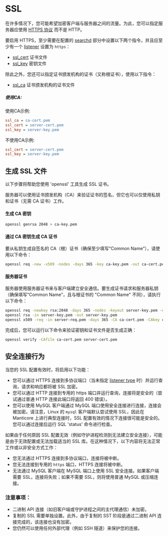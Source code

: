 # SSL

在许多情况下，您可能希望加密客户端与服务器之间的流量。为此，您可以指定服务器应使用 [HTTPS 协议](../Server_settings/Searchd.md#listen) 而不是 HTTP。

<!-- example CA 1 -->

要启用 HTTPS，至少需要在配置的 [searchd](../Server_settings/Searchd.md) 部分中设置以下两个指令，并且应至少有一个 [listener](../Server_settings/Searchd.md#listen) 设置为 `https`：

- [ssl_cert](../Server_settings/Searchd.md#ssl_cert) 证书文件
- [ssl_key](../Server_settings/Searchd.md#ssl_key) 密钥文件

除此之外，您还可以指定证书颁发机构的证书（又称根证书），使用以下指令：

- [ssl_ca](../Server_settings/Searchd.md#ssl_ca) 证书颁发机构的证书文件


<!-- intro -->
##### 使用CA:

<!-- request with CA -->
使用CA示例:

```ini
ssl_ca = ca-cert.pem
ssl_cert = server-cert.pem
ssl_key = server-key.pem
```

<!-- request without CA -->
不使用CA示例:

```ini
ssl_cert = server-cert.pem
ssl_key = server-key.pem
```
<!-- end -->

## 生成 SSL 文件

以下步骤将帮助您使用 'openssl' 工具生成 SSL 证书。

服务器可以使用证书颁发机构（CA）来验证证书的签名，但它也可以仅使用私钥和证书（无需 CA 证书）工作。

#### 生成 CA 密钥

```bash
openssl genrsa 2048 > ca-key.pem
```

#### 通过 CA 密钥生成 CA 证书

要从私钥生成自签名的 CA（根）证书（确保至少填写“Common Name”），请使用以下命令：

```bash
openssl req -new -x509 -nodes -days 365 -key ca-key.pem -out ca-cert.pem
```

#### 服务器证书

服务器使用服务器证书来与客户端建立安全通信。要生成证书请求和服务器私钥（确保填写“Common Name”，且与根证书的 "Common Name" 不同），请执行以下命令：

```bash
openssl req -newkey rsa:2048 -days 365 -nodes -keyout server-key.pem -out server-req.pem
openssl rsa -in server-key.pem -out server-key.pem
openssl x509 -req -in server-req.pem -days 365 -CA ca-cert.pem -CAkey ca-key.pem -set_serial 01 -out server-cert.pem
```

完成后，您可以运行以下命令来验证密钥和证书文件是否生成正确：

```bash
openssl verify -CAfile ca-cert.pem server-cert.pem
```

## 安全连接行为

当您的 SSL 配置有效时，将启用以下功能：

- 您可以通过 HTTPS 连接到多协议端口（当未指定 [listener type](../Server_settings/Searchd.md#listen) 时）并运行查询，请求和响应都将被 SSL 加密。
- 您可以通过 HTTP 连接到专用的 https 端口并运行查询，连接将是安全的（尝试通过普通 HTTP 连接此端口将返回 400 错误）。
- 您可以使用 MySQL 客户端通过 MySQL 端口使用安全连接进行连接，连接会被加密。请注意，Linux 的 `mysql` 客户端默认尝试使用 SSL，因此在 Manticore 上进行典型连接时，SSL 配置有效的情况下连接很可能是安全的。您可以通过连接后运行 SQL 'status' 命令进行检查。

如果由于任何原因 SSL 配置无效（例如守护进程检测到无法建立安全连接），可能是由于无效配置或无法加载适当的 SSL 库。在这种情况下，以下内容将无法正常工作或以非安全方式工作：

- 您无法通过 HTTPS 连接到多协议端口，连接将被中断。
- 您无法连接到专用的 `https` 端口，HTTPS 连接将被中断。
- 无法通过 MySQL 客户端在 MySQL 端口上使用 SSL 安全连接。如果客户端需要 SSL，连接将失败；如果不需要 SSL，则将使用普通 MySQL 或压缩连接。

### 注意事项：

- 二进制 API 连接（如旧客户端或守护进程之间的主代理通信）未加密。
- 复制的 SSL 需要单独设置。此外，由于复制的 SST 阶段是通过二进制 API 连接完成的，该连接也没有加密。
- 您仍然可以使用任何外部代理（例如 SSH 隧道）来保护您的连接。

<!-- proofread -->